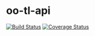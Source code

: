 # oo-tl-api

[![Build Status](https://travis-ci.org/dimasinger/oo-tl-api.svg?branch=master)](https://travis-ci.org/dimasinger/oo-tl-api) [![Coverage Status](https://coveralls.io/repos/github/dimasinger/oo-tl-api/badge.svg?branch=master)](https://coveralls.io/github/dimasinger/oo-tl-api?branch=master)
